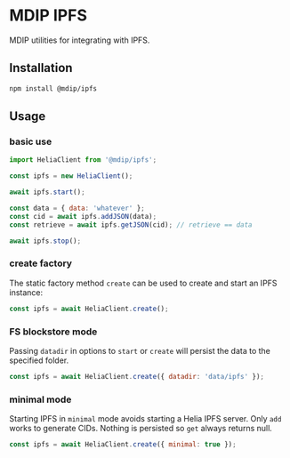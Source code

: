 # MDIP IPFS

MDIP utilities for integrating with IPFS.

## Installation

```bash
npm install @mdip/ipfs
```

## Usage

### basic use

```js
import HeliaClient from '@mdip/ipfs';

const ipfs = new HeliaClient();

await ipfs.start();

const data = { data: 'whatever' };
const cid = await ipfs.addJSON(data);
const retrieve = await ipfs.getJSON(cid); // retrieve == data

await ipfs.stop();
```

### create factory

The static factory method `create` can be used to create and start an IPFS instance:

```js
const ipfs = await HeliaClient.create();
```

### FS blockstore mode

Passing `datadir` in options to `start` or `create` will persist the data to the specified folder.

```js
const ipfs = await HeliaClient.create({ datadir: 'data/ipfs' });
```

### minimal mode

Starting IPFS in `minimal` mode avoids starting a Helia IPFS server.
Only `add` works to generate CIDs. Nothing is persisted so `get` always returns null.

```js
const ipfs = await HeliaClient.create({ minimal: true });
```
